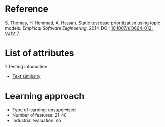 # Reference

S. Thomas, H. Hemmati, A. Hassan. Static test case prioritization using topic models. *Empirical Software Engineering*. 2014. DOI: [10.1007/s10664-012-9219-7](https://www.doi.org/10.1007/s10664-012-9219-7)

# List of attributes

1 Testing information:
* [Text similarity](../../attributes/testing/test-case/similarity/text-similarity.md)

# Learning approach

* Type of learning: unsupervised
* Number of features: 21-48
* Industrial evaluation: no